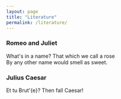 ```yaml
---
layout: page
title: "Literature"
permalink: /literature/
---
```


### Romeo and Juliet

What's in a name? That which we call a rose  
By any other name would smell as sweet.

### Julius Caesar

Et tu Brut\'{e}? Then fall Caesar!
